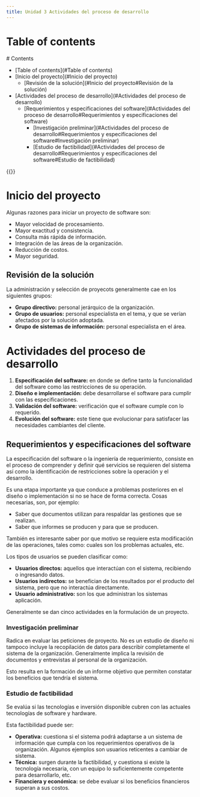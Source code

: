 ```yaml
---
title: Unidad 3 Actividades del proceso de desarrollo
---
```


# Table of contents
<div class='hidden'>
# Contents

- [Table of contents](#Table of contents)
- [Inicio del proyecto](#Inicio del proyecto)
  - [Revisión de la solución](#Inicio del proyecto#Revisión de la solución)
- [Actividades del proceso de desarrollo](#Actividades del proceso de desarrollo)
  - [Requerimientos y especificaciones del software](#Actividades del proceso de desarrollo#Requerimientos y especificaciones del software)
    - [Investigación preliminar](#Actividades del proceso de desarrollo#Requerimientos y especificaciones del software#Investigación preliminar)
    - [Estudio de factibilidad](#Actividades del proceso de desarrollo#Requerimientos y especificaciones del software#Estudio de factibilidad)

</div>
{{<toc>}}


# Inicio del proyecto

Algunas razones para iniciar un proyecto de software son:

- Mayor velocidad de procesamiento.
- Mayor exactitud y consistencia.
- Consulta más rápida de información.
- Integración de las áreas de la organización.
- Reducción de costos.
- Mayor seguridad.

## Revisión de la solución

La administración y selección de proyecots generalmente cae en los siguientes
grupos:

- **Grupo directivo:** personal jerárquico de la organización.
- **Grupo de usuarios:** personal especialista en el tema, y que se verían
  afectados por la solución adoptada.
- **Grupo de sistemas de información:** personal especialista en el área.

# Actividades del proceso de desarrollo

1. **Especificación del software:** en donde se define tanto la funcionalidad
   del software como las restricciones de su operación.
2. **Diseño e implementación:** debe desarrollarse el software para cumplir con
   las especificaciones.
3. **Validación del software:** verificación que el software cumple con lo
   requerido.
4. **Evolución del software:** este tiene que evolucionar para satisfacer las
   necesidades cambiantes del cliente.

## Requerimientos y especificaciones del software

La especificación del software o la ingeniería de requerimiento, consiste en el
proceso de comprender y definir qué servicios se requieren del sistema así
como la identificación de restricciones sobre la operación y el desarrollo.

Es una etapa importante ya que conduce a problemas posteriores en el diseño o
implementación si no se hace de forma correcta. Cosas necesarias, son, por
ejemplo:

- Saber que documentos utilizan para respaldar las gestiones que se realizan.
- Saber que informes se producen y para que se producen.

También es interesante saber por que motivo se requiere esta modificación de
las operaciones, tales como: cuales son los problemas actuales, etc.

Los tipos de usuarios se pueden clasificar como:
- **Usuarios directos:** aquellos que interactúan con el sistema, recibiendo o
  ingresando datos.
- **Usuarios indirectos:** se benefician de los resultados por el producto del
  sistema, pero que no interactúa directamente.
- **Usuario administrativo:** son los que administran los sistemas aplicación.

Generalmente se dan cinco actividades en la formulación de un proyecto. 

### Investigación preliminar

Radica en evaluar las peticiones de proyecto. No es un estudio de diseño ni
tampoco incluye la recopilación de datos para describir completamente el
sistema de la organización. Generalmente implica la revisión de documentos y
entrevistas al personal de la organización.

Esto resulta en la formación de un informe objetivo que permiten constatar los
beneficios que tendría el sistema.

### Estudio de factibilidad

Se evalúa si las tecnologías e inversión disponible cubren con las actuales
tecnologías de software y hardware.

Esta factibilidad puede ser:

- **Operativa:** cuestiona si el sistema podrá adaptarse a un sistema de
  información que cumpla con los requerimientos operativos de la organización.
  Algunos ejemplos son usuarios reticentes a cambiar de sistema.
- **Técnica:** surgen durante la factibilidad, y cuestiona si existe la
  tecnología necesaria, con un equipo lo suficientemente competente para
  desarrollarlo, etc.
- **Financiera y económica:** se debe evaluar si los beneficios financieros
  superan a sus costos.
